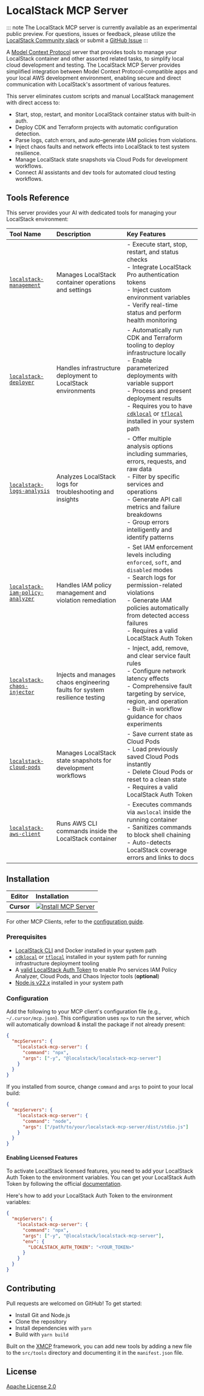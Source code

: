 # LocalStack MCP Server

::: note
The LocalStack MCP server is currently available as an experimental public preview. For questions, issues or feedback, please utilize the [LocalStack Community slack](https://slack.localstack.cloud) or submit a [GitHub Issue](https://github.com/localstack/localstack-mcp-server/issues)
:::

A [Model Context Protocol](https://modelcontextprotocol.io/docs/getting-started/intro) server that provides tools to manage your LocalStack container and other assorted related tasks, to simplify local cloud development and testing. The LocalStack MCP Server provides simplified integration between Model Context Protocol-compatible apps and your local AWS development environment, enabling secure and direct communication with LocalStack's assortment of various features.

This server eliminates custom scripts and manual LocalStack management with direct access to:

- Start, stop, restart, and monitor LocalStack container status with built-in auth.
- Deploy CDK and Terraform projects with automatic configuration detection.
- Parse logs, catch errors, and auto-generate IAM policies from violations.
- Inject chaos faults and network effects into LocalStack to test system resilience.
- Manage LocalStack state snapshots via Cloud Pods for development workflows.
- Connect AI assistants and dev tools for automated cloud testing workflows.

## Tools Reference

This server provides your AI with dedicated tools for managing your LocalStack environment:

| Tool Name                                                                         | Description                                                                | Key Features                                                                                                                                                                                                                                                                                                                                                              |
| :-------------------------------------------------------------------------------- | :------------------------------------------------------------------------- | :------------------------------------------------------------------------------------------------------------------------------------------------------------------------------------------------------------------------------------------------------------------------------------------------------------------------------------------------------------------------ |
| [`localstack-management`](./src/tools/localstack-management.ts)                   | Manages LocalStack container operations and settings                       | - Execute start, stop, restart, and status checks<br/>- Integrate LocalStack Pro authentication tokens<br/>- Inject custom environment variables<br/>- Verify real-time status and perform health monitoring                                                                                                                                                              |
| [`localstack-deployer`](./src/tools/localstack-deployer.ts)                       | Handles infrastructure deployment to LocalStack environments               | - Automatically run CDK and Terraform tooling to deploy infrastructure locally<br/>- Enable parameterized deployments with variable support<br/>- Process and present deployment results<br/>- Requires you to have [`cdklocal`](https://github.com/localstack/aws-cdk-local) or [`tflocal`](https://github.com/localstack/terraform-local) installed in your system path |
| [`localstack-logs-analysis`](./src/tools/localstack-logs-analysis.ts)             | Analyzes LocalStack logs for troubleshooting and insights                  | - Offer multiple analysis options including summaries, errors, requests, and raw data<br/>- Filter by specific services and operations<br/>- Generate API call metrics and failure breakdowns<br/>- Group errors intelligently and identify patterns                                                                                                                      |
| [`localstack-iam-policy-analyzer`](./src/tools/localstack-iam-policy-analyzer.ts) | Handles IAM policy management and violation remediation                    | - Set IAM enforcement levels including `enforced`, `soft`, and `disabled` modes<br/>- Search logs for permission-related violations<br/>- Generate IAM policies automatically from detected access failures<br/>- Requires a valid LocalStack Auth Token                                                                                                                  |
| [`localstack-chaos-injector`](./src/tools/localstack-chaos-injector.ts)           | Injects and manages chaos engineering faults for system resilience testing | - Inject, add, remove, and clear service fault rules<br/>- Configure network latency effects<br/>- Comprehensive fault targeting by service, region, and operation<br/>- Built-in workflow guidance for chaos experiments                                                                                                                                                 |
| [`localstack-cloud-pods`](./src/tools/localstack-cloud-pods.ts)                   | Manages LocalStack state snapshots for development workflows               | - Save current state as Cloud Pods<br/>- Load previously saved Cloud Pods instantly<br/>- Delete Cloud Pods or reset to a clean state<br/>- Requires a valid LocalStack Auth Token                                                                                                                                                                                        |
| [`localstack-aws-client`](./src/tools/localstack-aws-client.ts)                   | Runs AWS CLI commands inside the LocalStack container                      | - Executes commands via `awslocal` inside the running container<br/>- Sanitizes commands to block shell chaining<br/>- Auto-detects LocalStack coverage errors and links to docs                                                                                                                                                                                            |

## Installation

|        Editor        | Installation                                                                                                                                                                                                                                                                                                                                                                          |
| :------------------: | :------------------------------------------------------------------------------------------------------------------------------------------------------------------------------------------------------------------------------------------------------------------------------------------------------------------------------------------------------------------------------------ |
|      **Cursor**      | [![Install MCP Server](https://cursor.com/deeplink/mcp-install-dark.svg)](https://cursor.com/en/install-mcp?name=localstack-mcp-server&config=eyJjb21tYW5kIjoibnB4IC15IEBsb2NhbHN0YWNrL2xvY2Fsc3RhY2stbWNwLXNlcnZlciJ9)                                                                                                                                                               |
For other MCP Clients, refer to the [configuration guide](#configuration).

### Prerequisites

- [LocalStack CLI](https://docs.localstack.cloud/getting-started/installation/#localstack-cli) and Docker installed in your system path
- [`cdklocal`](https://github.com/localstack/aws-cdk-local) or [`tflocal`](https://github.com/localstack/terraform-local) installed in your system path for running infrastructure deployment tooling
- A [valid LocalStack Auth Token](https://docs.localstack.cloud/aws/getting-started/auth-token/) to enable Pro services IAM Policy Analyzer, Cloud Pods, and Chaos Injector tools (**optional**)
- [Node.js v22.x](https://nodejs.org/en/download/) installed in your system path

### Configuration

Add the following to your MCP client's configuration file (e.g., `~/.cursor/mcp.json`). This configuration uses `npx` to run the server, which will automatically download & install the package if not already present:

```json
{
  "mcpServers": {
    "localstack-mcp-server": {
      "command": "npx",
      "args": ["-y", "@localstack/localstack-mcp-server"]
    }
  }
}
```

If you installed from source, change `command` and `args` to point to your local build:

```json
{
  "mcpServers": {
    "localstack-mcp-server": {
      "command": "node",
      "args": ["/path/to/your/localstack-mcp-server/dist/stdio.js"]
    }
  }
}
```

#### Enabling Licensed Features

To activate LocalStack licensed features, you need to add your LocalStack Auth Token to the environment variables. You can get your LocalStack Auth Token by following the official [documentation](https://docs.localstack.cloud/aws/getting-started/auth-token/).

Here's how to add your LocalStack Auth Token to the environment variables:

```json
{
  "mcpServers": {
    "localstack-mcp-server": {
      "command": "npx",
      "args": ["-y", "@localstack/localstack-mcp-server"],
      "env": {
        "LOCALSTACK_AUTH_TOKEN": "<YOUR_TOKEN>"
      }
    }
  }
}
```

## Contributing

Pull requests are welcomed on GitHub! To get started:

- Install Git and Node.js
- Clone the repository
- Install dependencies with `yarn`
- Build with `yarn build`

Built on the [XMCP](https://github.com/basementstudio/xmcp) framework, you can add new tools by adding a new file to the `src/tools` directory and documenting it in the `manifest.json` file.

## License

[Apache License 2.0](./LICENSE)
